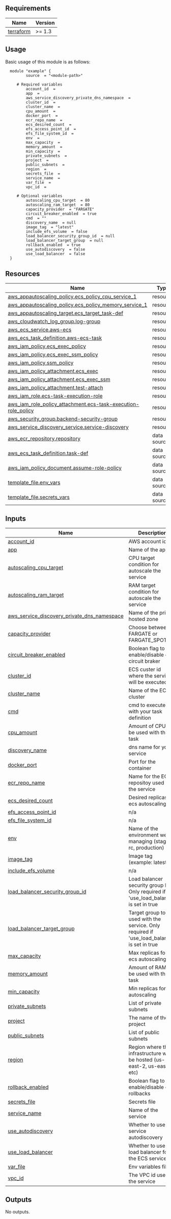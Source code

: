 <!-- BEGIN_AUTOMATED_TF_DOCS_BLOCK -->
## Requirements

| Name | Version |
|------|---------|
| <a name="requirement_terraform"></a> [terraform](#requirement\_terraform) | >= 1.3 |
## Usage
Basic usage of this module is as follows:
```hcl
  module "example" {
    	 source  = "<module-path>"
    
	 # Required variables
    	 account_id  = 
    	 app  = 
    	 aws_service_discovery_private_dns_namespace  = 
    	 cluster_id  = 
    	 cluster_name  = 
    	 cpu_amount  = 
    	 docker_port  = 
    	 ecr_repo_name  = 
    	 ecs_desired_count  = 
    	 efs_access_point_id  = 
    	 efs_file_system_id  = 
    	 env  = 
    	 max_capacity  = 
    	 memory_amount  = 
    	 min_capacity  = 
    	 private_subnets  = 
    	 project  = 
    	 public_subnets  = 
    	 region  = 
    	 secrets_file  = 
    	 service_name  = 
    	 var_file  = 
    	 vpc_id  = 
    
	 # Optional variables
    	 autoscaling_cpu_target  = 80
    	 autoscaling_ram_target  = 80
    	 capacity_provider  = "FARGATE"
    	 circuit_breaker_enabled  = true
    	 cmd  = ""
    	 discovery_name  = null
    	 image_tag  = "latest"
    	 include_efs_volume  = false
    	 load_balancer_security_group_id  = null
    	 load_balancer_target_group  = null
    	 rollback_enabled  = true
    	 use_autodiscovery  = false
    	 use_load_balancer  = false
  }
```
## Resources

| Name | Type |
|------|------|
| [aws_appautoscaling_policy.ecs_policy_cpu_service_1](https://registry.terraform.io/providers/hashicorp/aws/latest/docs/resources/appautoscaling_policy) | resource |
| [aws_appautoscaling_policy.ecs_policy_memory_service_1](https://registry.terraform.io/providers/hashicorp/aws/latest/docs/resources/appautoscaling_policy) | resource |
| [aws_appautoscaling_target.ecs_target_task-def](https://registry.terraform.io/providers/hashicorp/aws/latest/docs/resources/appautoscaling_target) | resource |
| [aws_cloudwatch_log_group.log-group](https://registry.terraform.io/providers/hashicorp/aws/latest/docs/resources/cloudwatch_log_group) | resource |
| [aws_ecs_service.aws-ecs](https://registry.terraform.io/providers/hashicorp/aws/latest/docs/resources/ecs_service) | resource |
| [aws_ecs_task_definition.aws-ecs-task](https://registry.terraform.io/providers/hashicorp/aws/latest/docs/resources/ecs_task_definition) | resource |
| [aws_iam_policy.ecs_exec_policy](https://registry.terraform.io/providers/hashicorp/aws/latest/docs/resources/iam_policy) | resource |
| [aws_iam_policy.ecs_exec_ssm_policy](https://registry.terraform.io/providers/hashicorp/aws/latest/docs/resources/iam_policy) | resource |
| [aws_iam_policy.ssm_policy](https://registry.terraform.io/providers/hashicorp/aws/latest/docs/resources/iam_policy) | resource |
| [aws_iam_policy_attachment.ecs_exec](https://registry.terraform.io/providers/hashicorp/aws/latest/docs/resources/iam_policy_attachment) | resource |
| [aws_iam_policy_attachment.ecs_exec_ssm](https://registry.terraform.io/providers/hashicorp/aws/latest/docs/resources/iam_policy_attachment) | resource |
| [aws_iam_policy_attachment.test-attach](https://registry.terraform.io/providers/hashicorp/aws/latest/docs/resources/iam_policy_attachment) | resource |
| [aws_iam_role.ecs-task-execution-role](https://registry.terraform.io/providers/hashicorp/aws/latest/docs/resources/iam_role) | resource |
| [aws_iam_role_policy_attachment.ecs-task-execution-role_policy](https://registry.terraform.io/providers/hashicorp/aws/latest/docs/resources/iam_role_policy_attachment) | resource |
| [aws_security_group.backend-security-group](https://registry.terraform.io/providers/hashicorp/aws/latest/docs/resources/security_group) | resource |
| [aws_service_discovery_service.service-discovery](https://registry.terraform.io/providers/hashicorp/aws/latest/docs/resources/service_discovery_service) | resource |
| [aws_ecr_repository.repository](https://registry.terraform.io/providers/hashicorp/aws/latest/docs/data-sources/ecr_repository) | data source |
| [aws_ecs_task_definition.task-def](https://registry.terraform.io/providers/hashicorp/aws/latest/docs/data-sources/ecs_task_definition) | data source |
| [aws_iam_policy_document.assume-role-policy](https://registry.terraform.io/providers/hashicorp/aws/latest/docs/data-sources/iam_policy_document) | data source |
| [template_file.env_vars](https://registry.terraform.io/providers/hashicorp/template/latest/docs/data-sources/file) | data source |
| [template_file.secrets_vars](https://registry.terraform.io/providers/hashicorp/template/latest/docs/data-sources/file) | data source |
## Inputs

| Name | Description | Type | Default | Required |
|------|-------------|------|---------|:--------:|
| <a name="input_account_id"></a> [account\_id](#input\_account\_id) | AWS account id | `any` | n/a | yes |
| <a name="input_app"></a> [app](#input\_app) | Name of the app | `any` | n/a | yes |
| <a name="input_autoscaling_cpu_target"></a> [autoscaling\_cpu\_target](#input\_autoscaling\_cpu\_target) | CPU target condition for autoscale the service | `number` | `80` | no |
| <a name="input_autoscaling_ram_target"></a> [autoscaling\_ram\_target](#input\_autoscaling\_ram\_target) | RAM target condition for autoscale the service | `number` | `80` | no |
| <a name="input_aws_service_discovery_private_dns_namespace"></a> [aws\_service\_discovery\_private\_dns\_namespace](#input\_aws\_service\_discovery\_private\_dns\_namespace) | Name of the private hosted zone | `any` | n/a | yes |
| <a name="input_capacity_provider"></a> [capacity\_provider](#input\_capacity\_provider) | Choose between FARGATE or FARGATE\_SPOT | `string` | `"FARGATE"` | no |
| <a name="input_circuit_breaker_enabled"></a> [circuit\_breaker\_enabled](#input\_circuit\_breaker\_enabled) | Boolean flag to enable/disable ecs circuit braker | `bool` | `true` | no |
| <a name="input_cluster_id"></a> [cluster\_id](#input\_cluster\_id) | ECS custer id where the service will be executed | `any` | n/a | yes |
| <a name="input_cluster_name"></a> [cluster\_name](#input\_cluster\_name) | Name of the ECS cluster | `any` | n/a | yes |
| <a name="input_cmd"></a> [cmd](#input\_cmd) | cmd to execute with your task definition | `string` | `""` | no |
| <a name="input_cpu_amount"></a> [cpu\_amount](#input\_cpu\_amount) | Amount of CPU to be used with this task | `any` | n/a | yes |
| <a name="input_discovery_name"></a> [discovery\_name](#input\_discovery\_name) | dns name for your service | `any` | `null` | no |
| <a name="input_docker_port"></a> [docker\_port](#input\_docker\_port) | Port for the container | `any` | n/a | yes |
| <a name="input_ecr_repo_name"></a> [ecr\_repo\_name](#input\_ecr\_repo\_name) | Name for the ECR repositoy used by the service | `any` | n/a | yes |
| <a name="input_ecs_desired_count"></a> [ecs\_desired\_count](#input\_ecs\_desired\_count) | Desired replicas for ecs autoscaling | `any` | n/a | yes |
| <a name="input_efs_access_point_id"></a> [efs\_access\_point\_id](#input\_efs\_access\_point\_id) | n/a | `any` | n/a | yes |
| <a name="input_efs_file_system_id"></a> [efs\_file\_system\_id](#input\_efs\_file\_system\_id) | n/a | `any` | n/a | yes |
| <a name="input_env"></a> [env](#input\_env) | Name of the environment we are managing (staging, rc, production) | `any` | n/a | yes |
| <a name="input_image_tag"></a> [image\_tag](#input\_image\_tag) | Image tag (example: latest | `string` | `"latest"` | no |
| <a name="input_include_efs_volume"></a> [include\_efs\_volume](#input\_include\_efs\_volume) | n/a | `bool` | `false` | no |
| <a name="input_load_balancer_security_group_id"></a> [load\_balancer\_security\_group\_id](#input\_load\_balancer\_security\_group\_id) | Load balancer security group ID . Only required if 'use\_load\_balancer' is set in true | `any` | `null` | no |
| <a name="input_load_balancer_target_group"></a> [load\_balancer\_target\_group](#input\_load\_balancer\_target\_group) | Target group to be used with the service. Only required if 'use\_load\_balancer' is set in true | `any` | `null` | no |
| <a name="input_max_capacity"></a> [max\_capacity](#input\_max\_capacity) | Max replicas for ecs autoscaling | `any` | n/a | yes |
| <a name="input_memory_amount"></a> [memory\_amount](#input\_memory\_amount) | Amount of RAM to be used with this task | `any` | n/a | yes |
| <a name="input_min_capacity"></a> [min\_capacity](#input\_min\_capacity) | Min replicas for ecs autoscaling | `any` | n/a | yes |
| <a name="input_private_subnets"></a> [private\_subnets](#input\_private\_subnets) | List of private subnets | `any` | n/a | yes |
| <a name="input_project"></a> [project](#input\_project) | The name of the project | `any` | n/a | yes |
| <a name="input_public_subnets"></a> [public\_subnets](#input\_public\_subnets) | List of public subnets | `any` | n/a | yes |
| <a name="input_region"></a> [region](#input\_region) | Region where the infrastructure will be hosted (us-east-2, us-east-1, etc) | `any` | n/a | yes |
| <a name="input_rollback_enabled"></a> [rollback\_enabled](#input\_rollback\_enabled) | Boolean flag to enable/disable ecs rollbacks | `bool` | `true` | no |
| <a name="input_secrets_file"></a> [secrets\_file](#input\_secrets\_file) | Secrets file | `any` | n/a | yes |
| <a name="input_service_name"></a> [service\_name](#input\_service\_name) | Name of the service | `any` | n/a | yes |
| <a name="input_use_autodiscovery"></a> [use\_autodiscovery](#input\_use\_autodiscovery) | Whether to use service autodiscovery | `bool` | `false` | no |
| <a name="input_use_load_balancer"></a> [use\_load\_balancer](#input\_use\_load\_balancer) | Whether to use a load balancer for the ECS service | `bool` | `false` | no |
| <a name="input_var_file"></a> [var\_file](#input\_var\_file) | Env variables file | `any` | n/a | yes |
| <a name="input_vpc_id"></a> [vpc\_id](#input\_vpc\_id) | The VPC id used by the service | `any` | n/a | yes |
## Outputs

No outputs.
<!-- END_AUTOMATED_TF_DOCS_BLOCK -->
